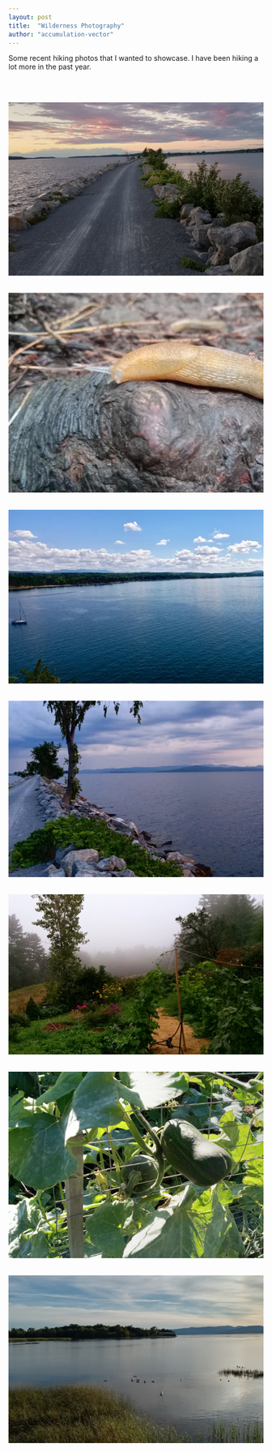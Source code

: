 ```yaml
---
layout: post
title:  "Wilderness Photography"
author: "accumulation-vector"
---
```


Some recent hiking photos that I wanted to showcase. I have been hiking a lot more in the past year.

<br><br>

![Photo 1](/assets/images/wilderness_1.jpg)
<br><br>

![Photo 2](/assets/images/wilderness_2.jpg)
<br><br>

![Photo 3](/assets/images/wilderness_3.jpg)
<br><br>

![Photo 4](/assets/images/wilderness_4.jpg)
<br><br>

![Photo 5](/assets/images/wilderness_5.jpg)
<br><br>

![Photo 6](/assets/images/wilderness_6.jpg)
<br><br>

![Photo 7](/assets/images/wilderness_7.jpg)
<br><br>


